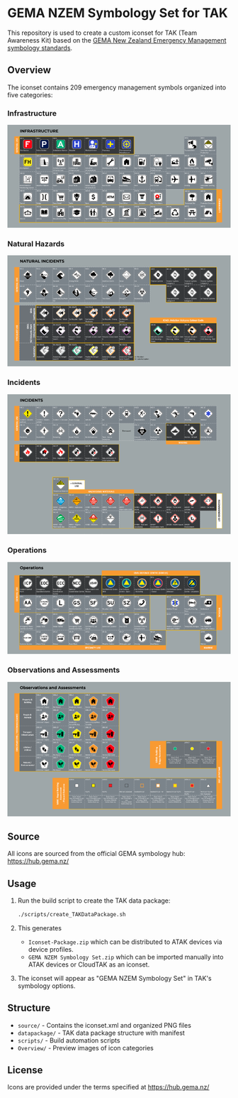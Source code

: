 # GEMA NZEM Symbology Set for TAK

This repository is used to create a custom iconset for TAK (Team Awareness Kit) based on the [GEMA New Zealand Emergency Management symbology standards](https://hub.gema.nz/).

## Overview

The iconset contains 209 emergency management symbols organized into five categories:

### Infrastructure
![Infrastructure Icons](Overview/GINA%20NZEM%20-%20Infrastructure.png)

### Natural Hazards
![Natural Hazards Icons](Overview/GINA%20NZEM%20-%20Natural%20Hazards.png)

### Incidents
![Incidents Icons](Overview/GINA%20NZEM%20-%20Incidents.png)

### Operations
![Operations Icons](Overview/GINA%20NZEM%20-%20Operations.png)

### Observations and Assessments
![Observations and Assessments Icons](Overview/GINA%20NZEM%20-%20Observations%20and%20Assessments.png)

## Source

All icons are sourced from the official GEMA symbology hub: https://hub.gema.nz/

## Usage

1. Run the build script to create the TAK data package:
   ```bash
   ./scripts/create_TAKDataPackage.sh
   ```

2. This generates 
   * `Iconset-Package.zip` which can be distributed to ATAK devices via device profiles.
   * `GEMA NZEM Symbology Set.zip` which can be imported manually into ATAK devices or CloudTAK as an iconset. 
  
3. The iconset will appear as "GEMA NZEM Symbology Set" in TAK's symbology options.

## Structure

- `source/` - Contains the iconset.xml and organized PNG files
- `datapackage/` - TAK data package structure with manifest
- `scripts/` - Build automation scripts
- `Overview/` - Preview images of icon categories

## License

Icons are provided under the terms specified at https://hub.gema.nz/